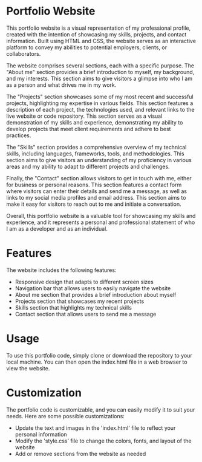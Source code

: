 
# Portfolio Website
This portfolio website is a visual representation of my professional profile, created with the intention of showcasing my skills, projects, and contact information. Built using HTML and CSS, the website serves as an interactive platform to convey my abilities to potential employers, clients, or collaborators.

The website comprises several sections, each with a specific purpose. The "About me" section provides a brief introduction to myself, my background, and my interests. This section aims to give visitors a glimpse into who I am as a person and what drives me in my work.

The "Projects" section showcases some of my most recent and successful projects, highlighting my expertise in various fields. This section features a description of each project, the technologies used, and relevant links to the live website or code repository. This section serves as a visual demonstration of my skills and experience, demonstrating my ability to develop projects that meet client requirements and adhere to best practices.

The "Skills" section provides a comprehensive overview of my technical skills, including languages, frameworks, tools, and methodologies. This section aims to give visitors an understanding of my proficiency in various areas and my ability to adapt to different projects and challenges.

Finally, the "Contact" section allows visitors to get in touch with me, either for business or personal reasons. This section features a contact form where visitors can enter their details and send me a message, as well as links to my social media profiles and email address. This section aims to make it easy for visitors to reach out to me and initiate a conversation.

Overall, this portfolio website is a valuable tool for showcasing my skills and experience, and it represents a personal and professional statement of who I am as a developer and as an individual.

# Features
The website includes the following features:

* Responsive design that adapts to different screen sizes
* Navigation bar that allows users to easily navigate the website
* About me section that provides a brief introduction about myself
* Projects section that showcases my recent projects
* Skills section that highlights my technical skills
* Contact section that allows users to send me a message
# Usage
To use this portfolio code, simply clone or download the repository to your local machine. You can then open the index.html file in a web browser to view the website.

# Customization
The portfolio code is customizable, and you can easily modify it to suit your needs. Here are some possible customizations:

* Update the text and images in the 'index.html' file to reflect your personal information
* Modify the 'style.css' file to change the colors, fonts, and layout of the website
*  Add or remove sections from the website as needed
